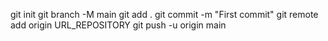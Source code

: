 git init
git branch -M main
git add .
git commit -m "First commit"
git remote add origin URL_REPOSITORY
git push -u origin main
